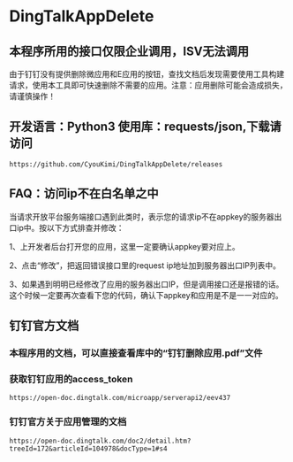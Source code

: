 # DingTalkAppDelete
## 本程序所用的接口仅限企业调用，ISV无法调用
由于钉钉没有提供删除微应用和E应用的按钮，查找文档后发现需要使用工具构建请求，使用本工具即可快速删除不需要的应用。注意：应用删除可能会造成损失，请谨慎操作！

## 开发语言：Python3 使用库：requests/json,下载请访问
    https://github.com/CyouKimi/DingTalkAppDelete/releases

## FAQ：访问ip不在白名单之中
当请求开放平台服务端接口遇到此类时，表示您的请求ip不在appkey的服务器出口ip中。按以下方式排查并修改：

1、上开发者后台打开您的应用，这里一定要确认appkey要对应上。

2、点击“修改”，把返回错误接口里的request ip地址加到服务器出口IP列表中。

3、如果遇到明明已经修改了应用的服务器出口IP，但是调用接口还是报错的话。这个时候一定要再次查看下您的代码，确认下appkey和应用是不是一一对应的。



## 钉钉官方文档
### 本程序用的文档，可以直接查看库中的“钉钉删除应用.pdf”文件  

### 获取钉钉应用的access_token
    https://open-doc.dingtalk.com/microapp/serverapi2/eev437

### 钉钉官方关于应用管理的文档

    https://open-doc.dingtalk.com/doc2/detail.htm?treeId=172&articleId=104978&docType=1#s4
